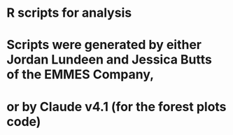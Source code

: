 # R scripts for analysis
# Scripts were generated by either Jordan Lundeen and Jessica Butts of the EMMES Company,
# or by Claude v4.1 (for the forest plots code)